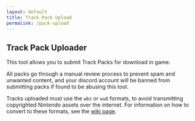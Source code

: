 ```yaml
---
layout: default
title: Track Pack Upload
permalink: /pack-upload
---
```


<script type="module" src="/assets/js/pack-submit.js"></script>

## Track Pack Uploader
This tool allows you to submit Track Packs for download in game.

All packs go through a manual review process to prevent spam and unwanted content, and
your discord account will be banned from submitting packs if found to be abusing this tool.

Tracks uploaded must use the `wbz` or `wu8` formats, to avoid transmitting copyrighted
Nintendo assets over the internet. For information on how to convert to these formats,
see the [wiki page](https://wiki.tockdom.com/wiki/WBZ_(File_Format)#Conversion_in_Windows).

<form id="submit-form" autocomplete="off" hidden=true>
<fieldset>
    <div class="submit-form-metadata">
        <label for="submit-form-metadata-name">Pack Name</label>
        <input required id="submit-form-metadata-name" maxLength=64 type="text">
        <label for="submit-form-metadata-description">Pack Description</label>
        <textarea required id="submit-form-metadata-description" maxLength=128 type="text"></textarea>
        <label for="submit-form-metadata-authorNames">Pack Authors</label>
        <input required id="submit-form-metadata-authorNames" maxLength=64 type="text">
    </div>
    <div class="submit-form-tracks">
        <div class="submit-form-table-container">
        <table id="submit-form-table">
            <tr>
                <th scope="col">ID</th>
                <th scope="col">Name</th>
                <th scope="col">Type</th>
                <th scope="col">Version</th>
                <th scope="col"></th>
            </tr>
        </table>
        </div>
        <div class="submit-form-tracks-submit">
            <label class="sp-button" for="submit-form-track-upload">Upload Track</label>
            <input id="submit-form-track-upload" type="file" accept=".wbz,.wu8" hidden>
            <div class="submit-form-tracks-search">
                <input id="submit-form-search-input" type="text" placeholder="Search for a Track...">
                <ul id="submit-form-search-autocomplete"></ul>
            </div>
        </div>
    </div>
</fieldset>
<button type="submit" class="sp-button">Submit for review</button>
<button type="button" class="sp-button" id="submit-form-download">Download in-progress pack</button>
<label class="sp-button" for="submit-form-upload">Upload in-progress pack</label>
<input id="submit-form-upload" type="file" accept=".json" hidden>
</form>

<a id="login-button" hidden=true>Login To Discord!</a>
<p id="success-box" hidden=true></p>
<p id="error-box" hidden=true></p>

<dialog id="track-metadata-dialog">
<div>
<div class="track-metadata-header">
<h2>Submit a Track</h2>
<svg id="track-metadata-quit" height=24px width=24px viewBox="5 5 14 14" fill="#bbbbbb">
    <path fill-rule="evenodd" clip-rule="evenodd" d="M5.29289 5.29289C5.68342 4.90237 6.31658 4.90237 6.70711 5.29289L12 10.5858L17.2929 5.29289C17.6834 4.90237 18.3166 4.90237 18.7071 5.29289C19.0976 5.68342 19.0976 6.31658 18.7071 6.70711L13.4142 12L18.7071 17.2929C19.0976 17.6834 19.0976 18.3166 18.7071 18.7071C18.3166 19.0976 17.6834 19.0976 17.2929 18.7071L12 13.4142L6.70711 18.7071C6.31658 19.0976 5.68342 19.0976 5.29289 18.7071C4.90237 18.3166 4.90237 17.6834 5.29289 17.2929L10.5858 12L5.29289 6.70711C4.90237 6.31658 4.90237 5.68342 5.29289 5.29289Z"/>
</svg>
</div>
<p>This dialog allows you to submit important metadata for uploaded tracks.</p>
<form id = "track-metadata-form">
    <label for="track-metadata-name">Track Name</label>
    <input required id="track-metadata-name" type="text">
    <label for="track-metadata-version">Version Number</label>
    <input required id="track-metadata-version" type="text" pattern="v?\d\.?\d">
    <label for="track-metadata-course">Select slot ID to load to</label>
    <select id="track-metadata-course"></select>
    <label for="track-metadata-music">Select slot ID for music</label>
    <select id="track-metadata-music"></select>
    <button id="track-metadata-submit" type="submit">Submit</button>
</form>
</div>
</dialog>
